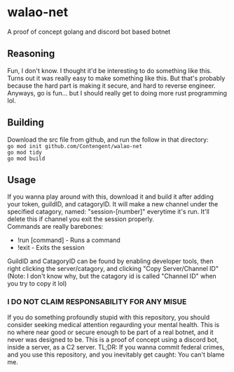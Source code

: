 # walao-net
A proof of concept golang and discord bot based botnet


## Reasoning
Fun, I don't know. I thought it'd be interesting to do something like this. <br>
Turns out it was really easy to make something like this. But that's probably because the hard part is
making it secure, and hard to reverse engineer. Anyways, go is fun... but I should really get to
doing more rust programming lol.

## Building
Download the src file from github, and run the follow in that directory: <br>
`go mod init github.com/Contengent/walao-net` <br>
`go mod tidy` <br>
`go mod build`

## Usage
If you wanna play around with this, download it and build it after adding your token, guildID, and catagoryID.
It will make a new channel under the specified catagory, named: "session-[number]" everytime it's run.
It'll delete this if channel you exit the session properly. <br>
Commands are really barebones:
- !run [command] - Runs a command
- !exit - Exits the session

GuildID and CatagoryID can be found by enabling developer tools, then right clicking the server/catagory,
and clicking "Copy Server/Channel ID" <br>
(Note: I don't know why, but the catagory id is called "Channel ID" when you try to copy it lol)

### I DO NOT CLAIM RESPONSABILITY FOR ANY MISUE
If you do something profoundly stupid with this repository, you should consider seeking medical attention regaurding your mental health. This is no where near good or secure enough to be part of a real botnet, and it never was designed to be. This is a proof of concept using a discord bot, inside a server, as a C2 server. TL;DR: If you wanna commit federal crimes, and you use this repository, and you inevitably get caught: You can't blame me.
